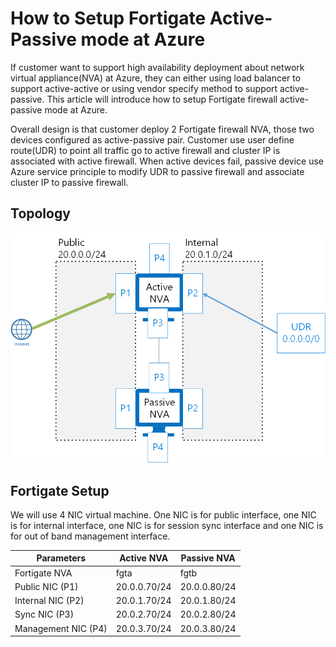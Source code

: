 How to Setup Fortigate Active-Passive mode at Azure
======================================================

If customer want to support high availability deployment about network virtual appliance(NVA) at Azure, they can either using load balancer to support active-active or using vendor specify method to support active-passive. This article will introduce how to setup Fortigate firewall active-passive mode at Azure. <br>

Overall design is that customer deploy 2 Fortigate firewall NVA, those two devices configured as active-passive pair. Customer use user define route(UDR) to point all traffic go to active firewall and cluster IP is associated with active firewall. When active devices fail, passive device use Azure service principle to modify UDR to passive firewall and associate cluster IP to passive firewall. <br>

Topology
-------------------------------------
![](https://github.com/yinghli/Fortigate-NVA-HA/blob/master/Drawing1.png)

Fortigate Setup
-------------------------------------
We will use 4 NIC virtual machine. One NIC is for public interface, one NIC is for internal interface, one NIC is for session sync interface and one NIC is for out of band management interface.

Parameters            | Active NVA    | Passive NVA
----------------------| ------------- | ------------
Fortigate NVA         | fgta          | fgtb
Public NIC     (P1)   | 20.0.0.70/24  | 20.0.0.80/24
Internal NIC   (P2)   | 20.0.1.70/24  | 20.0.1.80/24
Sync NIC       (P3)   | 20.0.2.70/24  | 20.0.2.80/24
Management NIC (P4)   | 20.0.3.70/24  | 20.0.3.80/24
